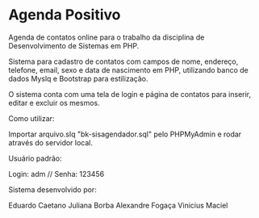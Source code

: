 # Agenda Positivo

Agenda de contatos online para o trabalho da disciplina de Desenvolvimento de Sistemas em PHP.

Sistema para cadastro de contatos com campos de nome, endereço, telefone, email, sexo e data de nascimento em PHP, utilizando banco de dados Myslq e Bootstrap para estilização.

O sistema conta com uma tela de login e página de contatos para inserir, editar e excluir os mesmos.

Como utilizar:

Importar arquivo.slq "bk-sisagendador.sql" pelo PHPMyAdmin e rodar através do servidor local.

Usuário padrão:

Login: adm //
Senha: 123456

Sistema desenvolvido por:

Eduardo Caetano 
Juliana Borba 
Alexandre Fogaça 
Vinicius Maciel
